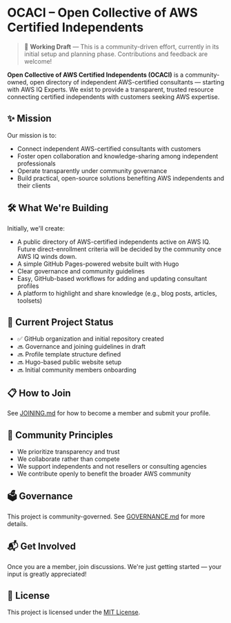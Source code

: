 # OCACI – Open Collective of AWS Certified Independents

> 🚧 **Working Draft** — This is a community-driven effort, currently in its initial setup and planning phase. Contributions and feedback are welcome!

**Open Collective of AWS Certified Independents (OCACI)** is a community-owned, open directory of independent AWS-certified consultants — starting with AWS IQ Experts.
We exist to provide a transparent, trusted resource connecting certified independents with customers seeking AWS expertise.

## ✨ Mission

Our mission is to:

- Connect independent AWS-certified consultants with customers
- Foster open collaboration and knowledge-sharing among independent professionals
- Operate transparently under community governance
- Build practical, open-source solutions benefiting AWS independents and their clients

## 🛠️ What We're Building

Initially, we'll create:

- A public directory of AWS-certified independents active on AWS IQ. Future direct-enrollment criteria will be decided by the community once AWS IQ winds down.
- A simple GitHub Pages-powered website built with Hugo
- Clear governance and community guidelines
- Easy, GitHub-based workflows for adding and updating consultant profiles
- A platform to highlight and share knowledge (e.g., blog posts, articles, toolsets)

## 📌 Current Project Status

- ✅ GitHub organization and initial repository created
- 🔜 Governance and joining guidelines in draft
- 🔜 Profile template structure defined
- 🔜 Hugo-based public website setup
- 🔜 Initial community members onboarding

## 📋 How to Join

See [JOINING.md](JOINING.md) for how to become a member and submit your profile.

## 🤝 Community Principles

- We prioritize transparency and trust
- We collaborate rather than compete
- We support independents and not resellers or consulting agencies
- We contribute openly to benefit the broader AWS community

## 🗳️ Governance

This project is community-governed. See [GOVERNANCE.md](GOVERNANCE.md) for more details.

## 📬 Get Involved

Once you are a member, join discussions. We're just getting started — your input is greatly appreciated!

## 📄 License

This project is licensed under the [MIT License](LICENSE.md).
